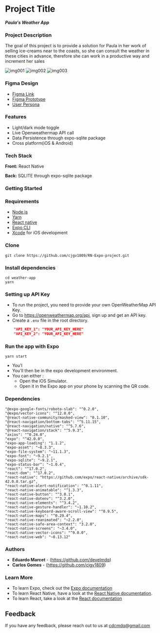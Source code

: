# Project Title

**_Paula's Weather App_**

### Project Description

The goal of this project is to provide a solution for Paula in her work of selling ice-creams near to the coasts, so she can consult the weather in these cities in advance, therefore she can work in a productive way and increment her sales

![img001](https://user-images.githubusercontent.com/62628508/147618834-258eb588-4a73-494c-8791-a313c015369f.jpg)
![img002](https://user-images.githubusercontent.com/62628508/147618842-b99c83f6-4668-4af7-b7ed-f953bb88af89.jpg)
![img003](https://user-images.githubusercontent.com/62628508/147618853-5496ca73-87c9-4ff8-92b2-a53d18968779.jpg)

### Figma Design

-   [Figma Link](https://www.figma.com/file/T4R1r8p5vWIYzPkzoedua5/PaulasApp?node-id=140%3A16)
-   [Figma Prototype](https://www.figma.com/proto/T4R1r8p5vWIYzPkzoedua5/PaulasApp?node-id=127%3A42&starting-point-node-id=298%3A126&scaling=scale-down&show-proto-sidebar=1)
-   [User Persona](https://www.figma.com/file/3mK6qx7f2uoKsTt1MtxohQ/Persona-Canvas?node-id=0%3A1)

### Features

-   Light/dark mode toggle
-   Live Openweathermap API call
-   Data Persistence through expo-sqlite package
-   Cross platform(iOS & Android)

### Tech Stack

**Front:** React Native

**Back:** SQLITE through expo-sqlite package

### Getting Started

### Requirements

-   [Node.js](https://nodejs.org/en/)
-   [Yarn](https://classic.yarnpkg.com/en/)
-   [React native](https://reactnative.dev/docs/getting-started)
-   [Expo CLI](https://expo.io/tools)
-   [Xcode](https://developer.apple.com/xcode/) for iOS development

### Clone

```
git clone https://github.com/cjgv1809/RN-Expo-project.git
```

### Install dependencies

```
cd weather-app
yarn
```

### Setting up API Key

-   To run the project, you need to provide your own OpenWeatherMap API Key.
-   Go to https://openweathermap.org/api, sign up and get an API key.
-   Create a `.env` file in the root directory.

```json
    "API_KEY_1": "YOUR_API_KEY_HERE"
    "API_KEY_2": "YOUR_API_KEY_HERE"
```

### Run the app with Expo

```
yarn start
```

-   You'l
-   You'll then be in the expo development environment.
-   You can either :
    -   Open the iOS Simulator.
    -   Open it in the Expo app on your phone by scanning the QR code.

### Dependencies

    "@expo-google-fonts/roboto-slab": "^0.2.0",
    "@expo/vector-icons": "^12.0.0",
    "@react-native-community/masked-view": "0.1.10",
    "@react-navigation/bottom-tabs": "^5.11.15",
    "@react-navigation/native": "^5.7.6",
    "@react-navigation/stack": "^5.9.3",
    "axios": "^0.24.0",
    "expo": "^42.0.0",
    "expo-app-loading": "1.1.2",
    "expo-asset": "~8.3.3",
    "expo-file-system": "~11.1.3",
    "expo-font": "~9.2.1",
    "expo-sqlite": "~9.2.1",
    "expo-status-bar": "~1.0.4",
    "react": "^17.0.2",
    "react-dom": "^17.0.2",
    "react-native": "https://github.com/expo/react-native/archive/sdk-42.0.0.tar.gz",
    "react-native-alert-notification": "^0.1.11",
    "react-native-animatable": "^1.3.3",
    "react-native-button": "^3.0.1",
    "react-native-dotenv": "^3.2.0",
    "react-native-elements": "^3.4.2",
    "react-native-gesture-handler": "~1.10.2",
    "react-native-keyboard-aware-scroll-view": "^0.9.5",
    "react-native-maps": "^0.29.4",
    "react-native-reanimated": "~2.2.0",
    "react-native-safe-area-context": "3.2.0",
    "react-native-screens": "~3.4.0",
    "react-native-vector-icons": "^9.0.0",
    "react-native-web": "~0.13.12"

### Authors

-   **Eduardo Marcet** - (https://github.com/develmdq)
-   **Carlos Gomes** - (https://github.com/cjgv1809)

### Learn More

-   To learn Expo, check out the [Expo documentation](https://docs.expo.dev/)
-   To learn React Native, have a look at the [React Native documentation](https://reactnative.dev/).
-   To learn React, take a look at the [React documentation](https://es.reactjs.org/)

## Feedback

If you have any feedback, please reach out to us at cdcmdq@gmail.com
